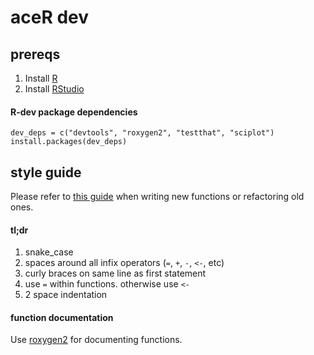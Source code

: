 # aceR dev

## prereqs

1. Install [R](http://cran.rstudio.com/)
2. Install [RStudio](http://www.rstudio.com/products/rstudio/download/)

#### R-dev package dependencies

```
dev_deps = c("devtools", "roxygen2", "testthat", "sciplot")
install.packages(dev_deps)
```

## style guide

Please refer to [this guide](http://r-pkgs.had.co.nz/style.html) when writing new functions or refactoring old ones.

#### tl;dr

1. snake_case
2. spaces around all infix operators (`=`, `+`, `-`, `<-`, etc)
3. curly braces on same line as first statement  
4. use `=` within functions. otherwise use `<-`
5. 2 space indentation

#### function documentation

Use [roxygen2](http://r-pkgs.had.co.nz/man.html) for documenting functions.